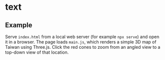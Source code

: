 # text

## Example

Serve `index.html` from a local web server (for example `npx serve`) and open it
in a browser. The page loads `main.js`, which renders a simple 3D map of Taiwan
using Three.js. Click the red cones to zoom from an angled view to a top-down
view of that location.
